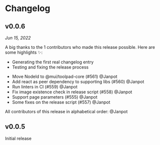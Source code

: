 # Changelog

## v0.0.6

<!-- generated comparing v0.0.5..master -->

_Jun 15, 2022_

A big thanks to the 1 contributors who made this release possible. Here are some highlights ✨:

- Generating the first real changelog entry
- Testing and fixing the release process

* &#8203;<!-- 6 -->Move NodeId to @mui/toolpad-core (#561) @Janpot
* &#8203;<!-- 5 -->Add react as peer dependency to supporting libs (#560) @Janpot
* &#8203;<!-- 4 -->Run linters in CI (#559) @Janpot
* &#8203;<!-- 3 -->Fix image existence check in release script (#558) @Janpot
* &#8203;<!-- 2 -->Support page parameters (#555) @Janpot
* &#8203;<!-- 1 -->Some fixes on the release script (#557) @Janpot

All contributors of this release in alphabetical order: @Janpot

## v0.0.5

Initial release
